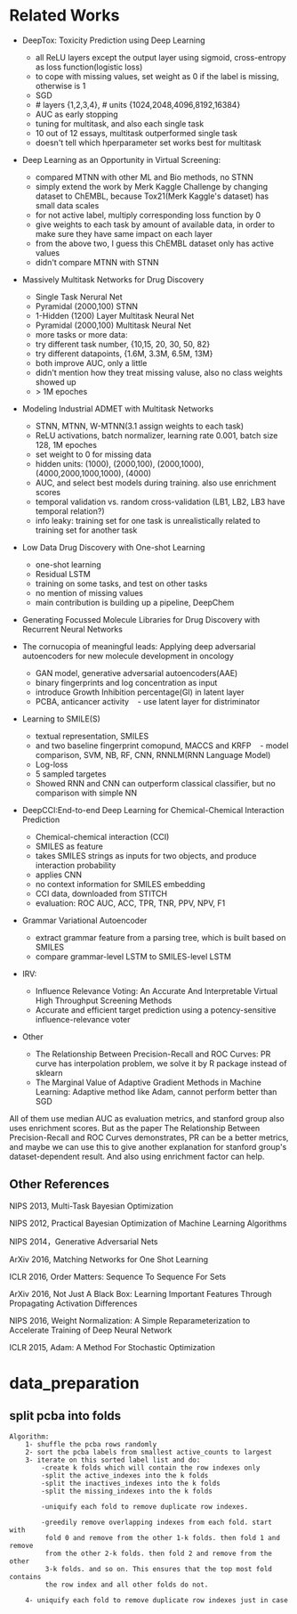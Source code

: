 # Related Works

- DeepTox: Toxicity Prediction using Deep Learning
    - all ReLU layers except the output layer using sigmoid, cross-entropy as loss function(logistic loss)
    - to cope with missing values, set weight as 0 if the label is missing, otherwise is 1
    - SGD
    - \# layers {1,2,3,4}, \# units {1024,2048,4096,8192,16384}
    - AUC as early stopping
    - tuning for multitask, and also each single task
    - 10 out of 12 essays, multitask outperformed single task
    - doesn't tell which hperparameter set works best for multitask


- Deep Learning as an Opportunity in Virtual Screening:
    - compared MTNN with other ML and Bio methods, no STNN
    - simply extend the work by Merk Kaggle Challenge by changing dataset to ChEMBL, because Tox21(Merk Kaggle's dataset) has small data scales
    - for not active label, multiply corresponding loss function by 0
    - give weights to each task by amount of available data, in order to make sure they have same impact on each layer
    - from the above two, I guess this ChEMBL dataset only has active values
    - didn't compare MTNN with STNN


- Massively Multitask Networks for Drug Discovery
    - Single Task Nerural Net
    - Pyramidal (2000,100) STNN
    - 1-Hidden (1200) Layer Multitask Neural Net
    - Pyramidal (2000,100) Multitask Neural Net
    - more tasks or more data:
    - try different task number, {10,15, 20, 30, 50, 82}
    - try different datapoints, {1.6M, 3.3M, 6.5M, 13M}
    - both improve AUC, only a little
    - didn't mention how they treat missing valuse, also no class weights showed up
    - \> 1M epoches


- Modeling Industrial ADMET with Multitask Networks
    - STNN, MTNN, W-MTNN(3.1 assign weights to each task)
    - ReLU activations, batch normalizer, learning rate 0.001, batch size 128, 1M epoches
    - set weight to 0 for missing data
    - hidden units: (1000), (2000,100), (2000,1000), (4000,2000,1000,1000), (4000)
    - AUC, and select best models during training. also use enrichment scores
    - temporal validation vs. random cross-validation (LB1, LB2, LB3 have temporal relation?)
    - info leaky: training set for one task is unrealistically related to training set for another task

- Low Data Drug Discovery with One-shot Learning
    - one-shot learning
    - Residual LSTM
    - training on some tasks, and test on other tasks
    - no mention of missing values
    - main contribution is building up a pipeline, DeepChem

- Generating Focussed Molecule Libraries for Drug Discovery with Recurrent Neural Networks

- The cornucopia of meaningful leads: Applying deep adversarial autoencoders for new molecule development in oncology
    - GAN model, generative adversarial autoencoders(AAE)
    - binary fingerprints and log concentration as input
    - introduce Growth Inhibition percentage(GI) in latent layer
    - PCBA, anticancer activity
    - use latent layer for distriminator


- Learning to SMILE(S)
    - textual representation, SMILES
    - and two baseline fingerprint comopund, MACCS and KRFP
    - model comparison, SVM, NB, RF, CNN, RNNLM(RNN Language Model)
    - Log-loss
    - 5 sampled targetes
    - Showed RNN and CNN can outperform classical classifier, but no comparison with simple NN
    
- DeepCCI:End-to-end Deep Learning for Chemical-Chemical Interaction Prediction
    - Chemical-chemical interaction (CCI)
    - SMILES as feature
    - takes SMILES strings as inputs for two objects, and produce interaction probability
    - applies CNN
    - no context information for SMILES embedding
    - CCI data, downloaded from STITCH
    - evaluation: ROC AUC, ACC, TPR, TNR, PPV, NPV, F1
    
- Grammar Variational Autoencoder
    - extract grammar feature from a parsing tree, which is built based on SMILES
    - compare grammar-level LSTM to SMILES-level LSTM
    
- IRV:
    - Influence Relevance Voting: An Accurate And Interpretable Virtual High Throughput Screening Methods
    - Accurate and efficient target prediction using a potency-sensitive influence-relevance voter
    
 - Other
    - The Relationship Between Precision-Recall and ROC Curves: PR curve has interpolation problem, we solve it by R package instead of sklearn
    - The Marginal Value of Adaptive Gradient Methods in Machine Learning: Adaptive method like Adam, cannot perform better than SGD


All of them use median AUC as evaluation metrics, and stanford group also uses enrichment scores. But as the paper The Relationship Between Precision-Recall and ROC Curves demonstrates, PR can be a better metrics, and maybe we can use this to give another explanation for stanford group's dataset-dependent result. And also using enrichment factor can help.

## Other References

NIPS 2013, Multi-Task Bayesian Optimization

NIPS 2012, Practical Bayesian Optimization of Machine Learning Algorithms

NIPS 2014，Generative Adversarial Nets

ArXiv 2016, Matching Networks for One Shot Learning

ICLR 2016, Order Matters: Sequence To Sequence For Sets

ArXiv 2016, Not Just A Black Box: Learning Important Features Through Propagating Activation Differences

NIPS 2016, Weight Normalization: A Simple Reparameterization to Accelerate Training of Deep Neural Network

ICLR 2015, Adam: A Method For Stochastic Optimization

# data_preparation

## split pcba into folds

    Algorithm:
        1- shuffle the pcba rows randomly
        2- sort the pcba labels from smallest active_counts to largest
        3- iterate on this sorted label list and do:
            -create k folds which will contain the row indexes only
            -split the active_indexes into the k folds
            -split the inactives_indexes into the k folds
            -split the missing_indexes into the k folds
            
            -uniquify each fold to remove duplicate row indexes.
            
            -greedily remove overlapping indexes from each fold. start with 
             fold 0 and remove from the other 1-k folds. then fold 1 and remove
             from the other 2-k folds. then fold 2 and remove from the other 
             3-k folds. and so on. This ensures that the top most fold contains
             the row index and all other folds do not.
        
        4- uniquify each fold to remove duplicate row indexes just in case

